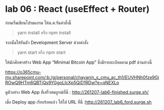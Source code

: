 # lab 06 : React (useEffect + Router)

ก่อนเริ่มเขียนโปรมแกรม ให้น.ศ.รันคำสั่งนี้

> yarn install หรือ npm install

จากนั้นให้รันตัว Development Server ด้วยคำสั่ง

> yarn start หรือ npm start

ให้นักศึกษาสร้าง Web App “Minimal Bitcoin App” ซึ่งมีรายละเอียดตาม pdf ด้านล่างนี้

https://o365cmu-my.sharepoint.com/:b:/g/personal/chayanin_s_cmu_ac_th1/EUVHNh0fze9GiROwQ9HTm6QBTjQs9YGgoLIcXp5QiD1RDw?e=qNEXLo

ดูตัวอย่าง Web App ที่เสร็จสมบูรณ์ที่นี่ : http://261207-lab6-finished.surge.sh/

เมื่อ Deploy app เรียบร้อยแล้ว ให้ใส่ URL ที่นี่ :http://261207_lab6_ford.surge.sh
